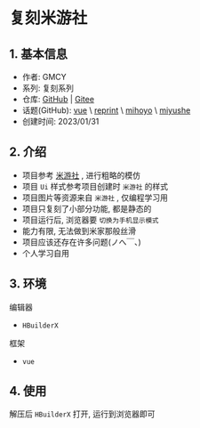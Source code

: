 # 复刻米游社

## 1. 基本信息

- 作者: GMCY
- 系列: 复刻系列
- 仓库: [GitHub](https://github.com/GMCY2020/Reprint-MiYuShe) | [Gitee](https://gitee.com/GMCY2020/Reprint-MiYuShe)
- 话题(GitHub): [vue](https://github.com/topics/vue) \ [reprint](https://github.com/topics/reprint) \ [mihoyo](https://github.com/topics/mihoyo) \ [miyushe](https://github.com/topics/miyushe)
- 创建时间: 2023/01/31

## 2. 介绍

- 项目参考 [米游社](https://www.miyoushe.com/) , 进行粗略的模仿
- 项目 `Ui` 样式参考项目创建时 `米游社` 的样式
- 项目图片等资源来自 `米游社` , 仅编程学习用
- 项目只复刻了小部分功能, 都是静态的
- 项目运行后, 浏览器要 `切换为手机显示模式`
- 能力有限, 无法做到米家那般丝滑
- 项目应该还存在许多问题(ノへ￣、)
- 个人学习自用

## 3. 环境

编辑器
- `HBuilderX`

框架
- `vue`

## 4. 使用

解压后 `HBuilderX` 打开, 运行到浏览器即可
